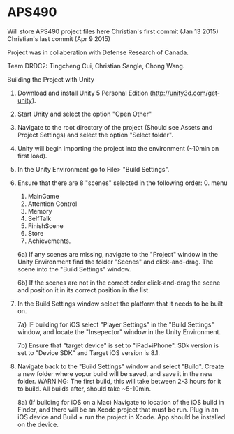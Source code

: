 # APS490
Will store APS490 project files here
Christian's first commit (Jan 13 2015)
Christian's last commit (Apr 9 2015)

Project was in collaberation with Defense Research of Canada. 

Team DRDC2: Tingcheng Cui, Christian Sangle, Chong Wang.

Building the Project with Unity

1) Download and install Unity 5 Personal Edition (http://unity3d.com/get-unity).

2) Start Unity and select the option "Open Other"

3) Navigate to the root directory of the project (Should see Assets and Project Settings) and select the option "Select folder".

4) Unity will begin importing the project into the environment (~10min on first load).

5) In the Unity Environment go to File> "Build Settings".

6) Ensure that there are 8 "scenes" selected in the following order: 
    0. menu
    1. MainGame
    2. Attention Control
    3. Memory
    4. SelfTalk
    5. FinishScene
    6. Store
    7. Achievements.
    
    6a) If any scenes are missing, navigate to the "Project" window in the Unity Environment find the folder "Scenes" and
    click-and-drag. The scene into the "Build Settings" window.
  
    6b) If the scenes are not in the correct order click-and-drag the scene and position it in its correct position in the
    list.
 
 7) In the Build Settings window select the platform that it needs to be built on.
 
    7a) IF building for iOS select "Player Settings" in the "Build Settings" window, and locate the "Insepector" window in
    the Unity Environment.
    
    7b) Ensure that "target device" is set to "iPad+iPhone". SDk version is set to "Device SDK" and Target iOS version is
    8.1. 
    
 8) Navigate back to the "Build Settings" window and select "Build". Create a new folder where yopur build will be saved, 
    and save it in the new folder.
    WARNING: The first build, this will take between 2-3 hours for it to build. All builds after, should take ~5-10min.
     
     8a) (If building for iOS on a Mac) Navigate to location of the iOS build in Finder, and there will be an Xcode project 
     that must be run. Plug in an iOS device and Build + run the project in Xcode. App should be installed on the device.
